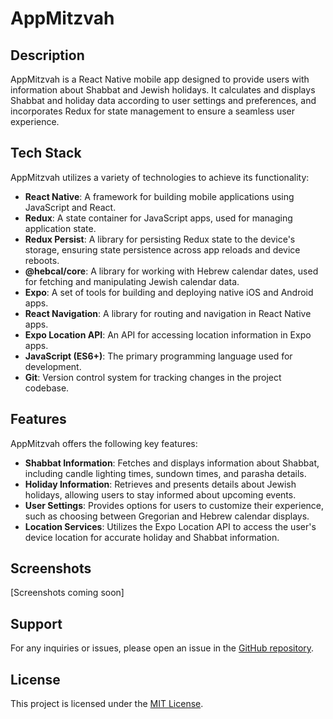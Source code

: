 # AppMitzvah

## Description

AppMitzvah is a React Native mobile app designed to provide users with information about Shabbat and Jewish holidays. It calculates and displays Shabbat and holiday data according to user settings and preferences, and incorporates Redux for state management to ensure a seamless user experience.

## Tech Stack

AppMitzvah utilizes a variety of technologies to achieve its functionality:

- **React Native**: A framework for building mobile applications using JavaScript and React.
- **Redux**: A state container for JavaScript apps, used for managing application state.
- **Redux Persist**: A library for persisting Redux state to the device's storage, ensuring state persistence across app reloads and device reboots.
- **@hebcal/core**: A library for working with Hebrew calendar dates, used for fetching and manipulating Jewish calendar data.
- **Expo**: A set of tools for building and deploying native iOS and Android apps.
- **React Navigation**: A library for routing and navigation in React Native apps.
- **Expo Location API**: An API for accessing location information in Expo apps.
- **JavaScript (ES6+)**: The primary programming language used for development.
- **Git**: Version control system for tracking changes in the project codebase.

## Features

AppMitzvah offers the following key features:

- **Shabbat Information**: Fetches and displays information about Shabbat, including candle lighting times, sundown times, and parasha details.
- **Holiday Information**: Retrieves and presents details about Jewish holidays, allowing users to stay informed about upcoming events.
- **User Settings**: Provides options for users to customize their experience, such as choosing between Gregorian and Hebrew calendar displays.
- **Location Services**: Utilizes the Expo Location API to access the user's device location for accurate holiday and Shabbat information.

## Screenshots

[Screenshots coming soon]

## Support

For any inquiries or issues, please open an issue in the [GitHub repository](https://github.com/danielbrainich/app-mitzvah/issues).

## License

This project is licensed under the [MIT License](LICENSE).
